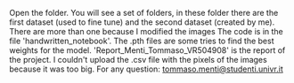Open the folder. 
You will see a set of folders, in these folder there are the first dataset (used to fine tune) and the second dataset (created by me). There are more than one because I modified the images
The code is in the file 'handwritten_notebook'.
The .pth files are some tries to find the best weights for the model.
'Report_Menti_Tommaso_VR504908' is the report of the project.
I couldn't upload the .csv file with the pixels of the images because it was too big.
For any question: tommaso.menti@studenti.univr.it
